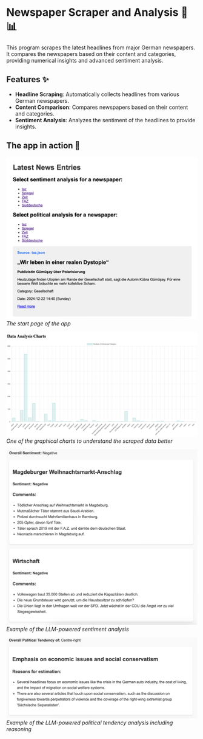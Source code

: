 # Newspaper Scraper and Analysis 📰📊

This program scrapes the latest headlines from major German newspapers. It compares the newspapers based on their content and categories, providing numerical insights and advanced sentiment analysis. 

## Features ✨

- **Headline Scraping**: Automatically collects headlines from various German newspapers.
- **Content Comparison**: Compares newspapers based on their content and categories.
- **Sentiment Analysis**: Analyzes the sentiment of the headlines to provide insights.

## The app in action 📸

![Overview page](other/news-entries.png)  
*The start page of the app*

![Data Analysis](other/data-analysis-chart.png)  
*One of the graphical charts to understand the scraped data better*

![Sentiment Analysis](other/sentiment-analysis.png)  
*Example of the LLM-powered sentiment analysis*

![Political Analysis](other/political-tendency.png)  
*Example of the LLM-powered political tendency analysis including reasoning*
